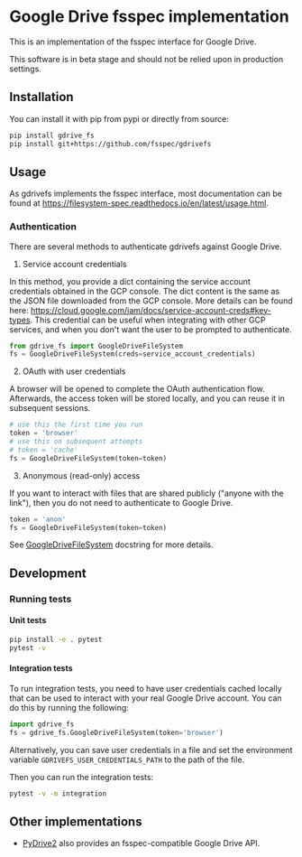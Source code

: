 # Google Drive fsspec implementation

This is an implementation of the fsspec interface for Google Drive.

This software is in beta stage and should not be relied upon in production settings.

## Installation

You can install it with pip from pypi or directly from source:

```sh
pip install gdrive_fs
pip install git+https://github.com/fsspec/gdrivefs
```

## Usage

As gdrivefs implements the fsspec interface, most documentation can be found at https://filesystem-spec.readthedocs.io/en/latest/usage.html.

### Authentication

There are several methods to authenticate gdrivefs against Google Drive.

1. Service account credentials

In this method, you provide a dict containing the service account credentials obtained
in the GCP console. The dict content is the same as the JSON file downloaded from the GCP console.
More details can be found here: <https://cloud.google.com/iam/docs/service-account-creds#key-types>.
This credential can be useful
when integrating with other GCP services, and when you don't want the user to
be prompted to authenticate.

```python
from gdrive_fs import GoogleDriveFileSystem
fs = GoogleDriveFileSystem(creds=service_account_credentials)
```

2. OAuth with user credentials

 A browser will be opened to complete the OAuth authentication flow. Afterwards, the access
token will be stored locally, and you can reuse it in subsequent sessions.

```python
# use this the first time you run
token = 'browser'
# use this on subsequent attempts
# token = 'cache'
fs = GoogleDriveFileSystem(token=token)
 ```

3. Anonymous (read-only) access

If you want to interact with files that are shared publicly ("anyone with the link"),
then you do not need to authenticate to Google Drive.

```python
token = 'anon'
fs = GoogleDriveFileSystem(token=token)
```

See [GoogleDriveFileSystem](https://github.com/fsspec/gdrivefs/blob/master/gdrivefs/core.py#L41) docstring for more details.

## Development

### Running tests

#### Unit tests

```sh
pip install -e . pytest
pytest -v
```

#### Integration tests

To run integration tests, you need to have user credentials cached locally that can be used to
interact with your real Google Drive account. You can do this by running the following:

```py
import gdrive_fs
fs = gdrive_fs.GoogleDriveFileSystem(token='browser')
```

Alternatively, you can save user credentials in a file and set the environment variable
`GDRIVEFS_USER_CREDENTIALS_PATH` to the path of the file.

Then you can run the integration tests:

```sh
pytest -v -m integration
```

## Other implementations

- [PyDrive2](https://github.com/iterative/PyDrive2?tab=readme-ov-file#fsspec-filesystem) also provides an fsspec-compatible Google Drive API.

